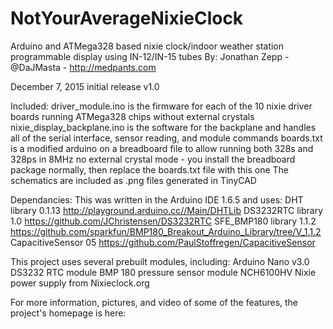 # NotYourAverageNixieClock
Arduino and ATMega328 based nixie clock/indoor weather station programmable display using IN-12/IN-15 tubes
By: Jonathan Zepp - @DaJMasta - http://medpants.com

December 7, 2015 initial release v1.0

Included:
driver_module.ino is the firmware for each of the 10 nixie driver boards running ATMega328 chips without external crystals
nixie_display_backplane.ino is the software for the backplane and handles all of the serial interface, sensor reading, and module commands
boards.txt is a modified arduino on a breadboard file to allow running both 328s and 328ps in 8MHz no external crystal mode - you install the breadboard package normally, then replace the boards.txt file with this one
The schematics are included as .png files generated in TinyCAD

Dependancies:
This was written in the Arduino IDE 1.6.5 and uses:
DHT library 0.1.13 http://playground.arduino.cc//Main/DHTLib
DS3232RTC library 1.0 https://github.com/JChristensen/DS3232RTC
SFE_BMP180 library 1.1.2 https://github.com/sparkfun/BMP180_Breakout_Arduino_Library/tree/V_1.1.2
CapacitiveSensor 05 https://github.com/PaulStoffregen/CapacitiveSensor

This project uses several prebuilt modules, including:
Arduino Nano v3.0
DS3232 RTC module
BMP 180 pressure sensor module
NCH6100HV Nixie power supply from Nixieclock.org

For more information, pictures, and video of some of the features, the project's homepage is here:
